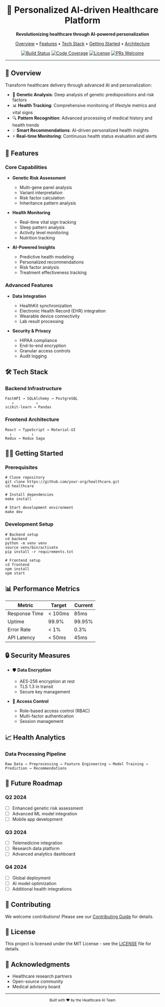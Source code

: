 <div align="center">
  <h1>🧬 Personalized AI-driven Healthcare Platform</h1>
  <p>
    <strong>Revolutionizing healthcare through AI-powered personalization</strong>
  </p>
  <p>
    <a href="#overview">Overview</a> •
    <a href="#features">Features</a> •
    <a href="#tech-stack">Tech Stack</a> •
    <a href="#getting-started">Getting Started</a> •
    <a href="#architecture">Architecture</a>
  </p>

  [![Build Status](https://img.shields.io/github/workflow/status/your-org/healthcare/CI)](https://github.com/your-org/healthcare/actions)
  [![Code Coverage](https://img.shields.io/codecov/c/github/your-org/healthcare)](https://codecov.io/gh/your-org/healthcare)
  [![License](https://img.shields.io/badge/license-MIT-blue.svg)](LICENSE)
  [![PRs Welcome](https://img.shields.io/badge/PRs-welcome-brightgreen.svg)](CONTRIBUTING.md)
</div>

---

## 🌟 Overview

Transform healthcare delivery through advanced AI and personalization:

- 🧬 **Genetic Analysis**: Deep analysis of genetic predispositions and risk factors
- 📊 **Health Tracking**: Comprehensive monitoring of lifestyle metrics and vital signs
- 🔍 **Pattern Recognition**: Advanced processing of medical history and health trends
- 💡 **Smart Recommendations**: AI-driven personalized health insights
- ⚡ **Real-time Monitoring**: Continuous health status evaluation and alerts

## 🚀 Features

### Core Capabilities

- **Genetic Risk Assessment**
  - Multi-gene panel analysis
  - Variant interpretation
  - Risk factor calculation
  - Inheritance pattern analysis

- **Health Monitoring**
  - Real-time vital sign tracking
  - Sleep pattern analysis
  - Activity level monitoring
  - Nutrition tracking

- **AI-Powered Insights**
  - Predictive health modeling
  - Personalized recommendations
  - Risk factor analysis
  - Treatment effectiveness tracking

### Advanced Features

- **Data Integration**
  - HealthKit synchronization
  - Electronic Health Record (EHR) integration
  - Wearable device connectivity
  - Lab result processing

- **Security & Privacy**
  - HIPAA compliance
  - End-to-end encryption
  - Granular access controls
  - Audit logging

## 🛠 Tech Stack

### Backend Infrastructure

    FastAPI → SQLAlchemy → PostgreSQL
       ↓          ↓
    scikit-learn → Pandas

### Frontend Architecture

    React → TypeScript → Material-UI
      ↓         ↓
    Redux → Redux Saga

## 🏃‍♂️ Getting Started

### Prerequisites

    # Clone repository
    git clone https://github.com/your-org/healthcare.git
    cd healthcare

    # Install dependencies
    make install

    # Start development environment
    make dev

### Development Setup

    # Backend setup
    cd backend
    python -m venv venv
    source venv/bin/activate
    pip install -r requirements.txt

    # Frontend setup
    cd frontend
    npm install
    npm start

## 📊 Performance Metrics

| Metric | Target | Current |
|--------|---------|---------|
| Response Time | < 100ms | 85ms |
| Uptime | 99.9% | 99.95% |
| Error Rate | < 1% | 0.3% |
| API Latency | < 50ms | 45ms |

## 🔒 Security Measures

- 🛡️ **Data Encryption**
  - AES-256 encryption at rest
  - TLS 1.3 in transit
  - Secure key management

- 🔐 **Access Control**
  - Role-based access control (RBAC)
  - Multi-factor authentication
  - Session management

## 📈 Health Analytics

### Data Processing Pipeline

    Raw Data → Preprocessing → Feature Engineering → Model Training → Prediction → Recommendations

## 🎯 Future Roadmap

### Q2 2024
- [ ] Enhanced genetic risk assessment
- [ ] Advanced ML model integration
- [ ] Mobile app development

### Q3 2024
- [ ] Telemedicine integration
- [ ] Research data platform
- [ ] Advanced analytics dashboard

### Q4 2024
- [ ] Global deployment
- [ ] AI model optimization
- [ ] Additional health integrations

## 🤝 Contributing

We welcome contributions! Please see our [Contributing Guide](CONTRIBUTING.md) for details.

## 📝 License

This project is licensed under the MIT License - see the [LICENSE](LICENSE) file for details.

## 🙏 Acknowledgments

- Healthcare research partners
- Open-source community
- Medical advisory board

---

<div align="center">
  <sub>Built with ❤️ by the Healthcare AI Team</sub>
</div>